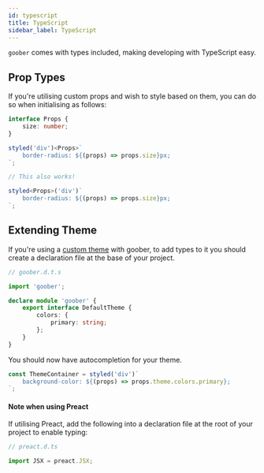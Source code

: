 ```yaml
---
id: typescript
title: TypeScript
sidebar_label: TypeScript
---
```


`goober` comes with types included, making developing with TypeScript easy.

## Prop Types

If you're utilising custom props and wish to style based on them, you can do so when initialising as follows:

```ts
interface Props {
    size: number;
}

styled('div')<Props>`
    border-radius: ${(props) => props.size}px;
`;

// This also works!

styled<Props>('div')`
    border-radius: ${(props) => props.size}px;
`;
```

## Extending Theme

If you're using a [custom theme](../api/setup.md#with-theme) with goober, to add types to it you should create a declaration file at the base of your project.

```ts
// goober.d.t.s

import 'goober';

declare module 'goober' {
    export interface DefaultTheme {
        colors: {
            primary: string;
        };
    }
}
```

You should now have autocompletion for your theme.

```ts
const ThemeContainer = styled('div')`
    background-color: ${(props) => props.theme.colors.primary};
`;
```

#### Note when using Preact

If utilising Preact, add the following into a declaration file at the root of your project to enable typing:

```ts
// preact.d.ts

import JSX = preact.JSX;
```
